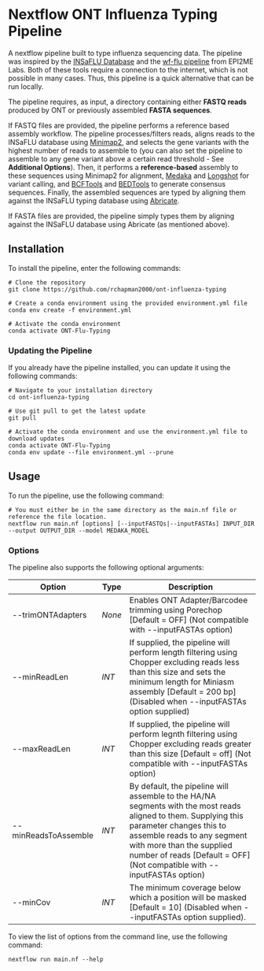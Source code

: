 # Nextflow ONT Influenza Typing Pipeline
A nextflow pipeline built to type influenza sequencing data. The pipeline was inspired by the [INSaFLU Database](https://insaflu.insa.pt/) and the [wf-flu pipeline](https://github.com/epi2me-labs/wf-flu) from EPI2ME Labs. Both of these tools require a connection to the internet, which is not possible in many cases. Thus, this pipeline is a quick alternative that can be run locally.

The pipeline requires, as input, a directory containing either **FASTQ reads** produced by ONT or previously assembled **FASTA sequences**.

If FASTQ files are provided, the pipeline performs a reference based assembly workflow. The pipeline processes/filters reads, aligns reads to the INSaFLU database using [Minimap2](https://github.com/lh3/minimap2), and selects the gene variants with the highest number of reads to assemble to (you can also set the pipeline to assemble to any gene variant above a certain read threshold - See **Additional Options**). Then, it performs a **reference-based** assembly to these sequences using Minimap2 for alignment, [Medaka](https://github.com/nanoporetech/medaka) and [Longshot](https://github.com/pjedge/longshot) for variant calling, and [BCFTools](https://samtools.github.io/bcftools/) and [BEDTools](https://github.com/arq5x/bedtools2) to generate consensus sequences. Finally, the assembled sequences are typed by aligning them against the INSaFLU typing database using [Abricate](https://github.com/tseemann/abricate).

If FASTA files are provided, the pipeline simply types them by aligning against the INSaFLU database using Abricate (as mentioned above).
## Installation

To install the pipeline, enter the following commands:
```
# Clone the repository
git clone https://github.com/rchapman2000/ont-influenza-typing

# Create a conda environment using the provided environment.yml file
conda env create -f environment.yml

# Activate the conda environment
conda activate ONT-Flu-Typing
```

### Updating the Pipeline
If you already have the pipeline installed, you can update it using the following commands:
```
# Navigate to your installation directory
cd ont-influenza-typing

# Use git pull to get the latest update
git pull

# Activate the conda environment and use the environment.yml file to download updates
conda activate ONT-Flu-Typing
conda env update --file environment.yml --prune
```

## Usage
To run the pipeline, use the following command:
```
# You must either be in the same directory as the main.nf file or reference the file location.
nextflow run main.nf [options] [--inputFASTQs|--inputFASTAs] INPUT_DIR --output OUTPUT_DIR --model MEDAKA_MODEL
```

### Options
The pipeline also supports the following optional arguments:

| Option | Type | Description |
|---|---|---|
| --trimONTAdapters | *None* | Enables ONT Adapter/Barcodee trimming using Porechop [Default = OFF] (Not compatible with --inputFASTAs option) |
| --minReadLen | *INT* | If supplied, the pipeline will perform length filtering using Chopper excluding reads less than this size and sets the minimum length for Miniasm assembly [Default = 200 bp] (Disabled when --inputFASTAs option supplied) |
| --maxReadLen | *INT* | If supplied, the pipeline will perform legnth filtering using Chopper excluding reads greater than this size [Default = off] (Not compatible with --inputFASTAs option) |
| --minReadsToAssemble | *INT* | By default, the pipeline will assemble to the HA/NA segments with the most reads aligned to them. Supplying this parameter changes this to assemble reads to any segment with more than the supplied number of reads [Default = OFF] (Not compatible with --inputFASTAs option)|
| --minCov | *INT* | The minimum coverage below which a position will be masked [Default = 10] (Disabled when --inputFASTAs option supplied). |

To view the list of options from the command line, use the following command:
```
nextflow run main.nf --help
```
